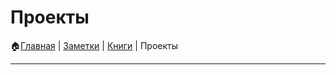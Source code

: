 # Проекты

🏠[Главная](https://github.com/codekote/about) |
[Заметки](https://github.com/codekote/about/blob/main/notes.md) |
[Книги](https://github.com/codekote/about/blob/main/books.md) |
Проекты

___
